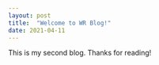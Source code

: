 ```yaml
---
layout: post
title:  "Welcome to WR Blog!"
date: 2021-04-11
---
```


This is my second blog. Thanks for reading!
